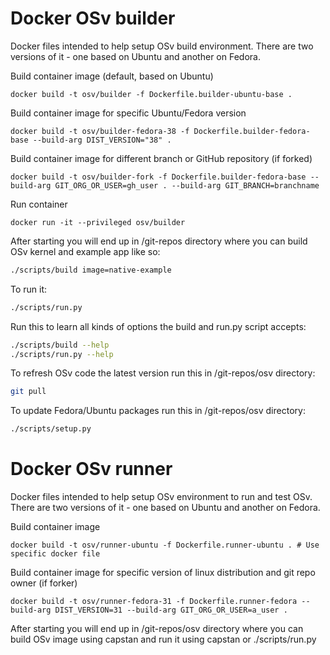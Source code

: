 # Docker OSv builder
Docker files intended to help setup OSv build environment.
There are two versions of it - one based on Ubuntu and another on Fedora.

Build container image (default, based on Ubuntu)
```
docker build -t osv/builder -f Dockerfile.builder-ubuntu-base .
```

Build container image for specific Ubuntu/Fedora version
```
docker build -t osv/builder-fedora-38 -f Dockerfile.builder-fedora-base --build-arg DIST_VERSION="38" .
```

Build container image for different branch or GitHub repository (if forked)
```
docker build -t osv/builder-fork -f Dockerfile.builder-fedora-base --build-arg GIT_ORG_OR_USER=gh_user . --build-arg GIT_BRANCH=branchname
```

Run container
```
docker run -it --privileged osv/builder
```

After starting you will end up in /git-repos directory
where you can build OSv kernel and example app like so:
```bash
./scripts/build image=native-example
```

To run it:
```bash
./scripts/run.py
```

Run this to learn all kinds of options the build and run.py script accepts:
```bash
./scripts/build --help
./scripts/run.py --help
```

To refresh OSv code the latest version run this in /git-repos/osv directory:
```bash
git pull
```

To update Fedora/Ubuntu packages run this in /git-repos/osv directory:
```bash
./scripts/setup.py
```

# Docker OSv runner
Docker files intended to help setup OSv environment to run and test OSv.
There are two versions of it - one based on Ubuntu and another on Fedora.

Build container image
```
docker build -t osv/runner-ubuntu -f Dockerfile.runner-ubuntu . # Use specific docker file
```

Build container image for specific version of linux distribution and git repo owner (if forker)
```
docker build -t osv/runner-fedora-31 -f Dockerfile.runner-fedora --build-arg DIST_VERSION=31 --build-arg GIT_ORG_OR_USER=a_user .
```

After starting you will end up in /git-repos/osv directory
where you can build OSv image using capstan and run it using capstan or ./scripts/run.py
